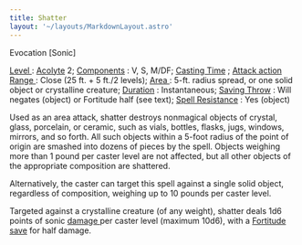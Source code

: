 ```yaml
---
title: Shatter
layout: '~/layouts/MarkdownLayout.astro'
---
```

Evocation [Sonic]

[ Level ](/modern.d20.srd/fx/level) : [ Acolyte](/modern.d20.srd/classes/advanced/acolyte) 2; [ Components](/modern.d20.srd/fx/components) : V, S, M/DF; [ Casting Time](/modern.d20.srd/fx/casting.time) ; [ Attack action](/modern.d20.srd/combat/attack.actions) [ Range ](/modern.d20.srd/fx/range) :
Close (25 ft. + 5 ft./2 levels); [ Area ](/modern.d20.srd/fx/area) : 5-ft.
radius spread, or one solid object or crystalline creature; [ Duration](/modern.d20.srd/fx/duration) : Instantaneous; [ Saving Throw](/modern.d20.srd/basics/saving.throws) : Will negates (object) or Fortitude
half (see text); [ Spell Resistance](/modern.d20.srd/special.abilities/spell.resistance) : Yes (object)

Used as an area attack, shatter destroys nonmagical objects of crystal, glass,
porcelain, or ceramic, such as vials, bottles, flasks, jugs, windows, mirrors,
and so forth. All such objects within a 5-foot radius of the point of origin
are smashed into dozens of pieces by the spell. Objects weighing more than 1
pound per caster level are not affected, but all other objects of the
appropriate composition are shattered.

Alternatively, the caster can target this spell against a single solid object,
regardless of composition, weighing up to 10 pounds per caster level.

Targeted against a crystalline creature (of any weight), shatter deals 1d6
points of sonic [ damage ](/modern.d20.srd/combat/damage) per caster level
(maximum 10d6), with a [ Fortitude save](/modern.d20.srd/basics/saving.throws) for half damage.

